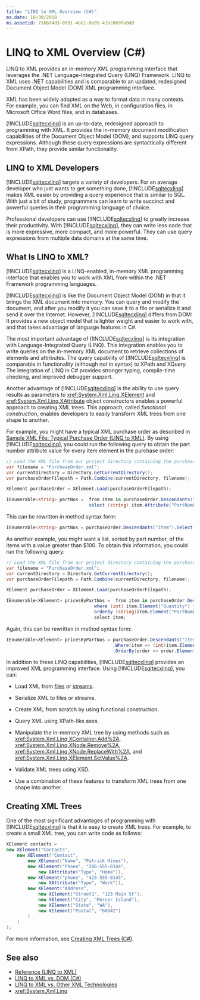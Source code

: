 ```yaml
---
title: "LINQ to XML Overview (C#)"
ms.date: 10/30/2018
ms.assetid: 716b94d3-0091-4de1-8e05-41bc069fa9dd
---
```

# LINQ to XML Overview (C#)

LINQ to XML provides an in-memory XML programming interface that leverages the .NET Language-Integrated Query (LINQ) Framework. LINQ to XML uses .NET capabilities and is comparable to an updated, redesigned Document Object Model (DOM) XML programming interface. 
 
XML has been widely adopted as a way to format data in many contexts. For example, you can find XML on the Web, in configuration files, in Microsoft Office Word files, and in databases.

[!INCLUDE[sqltecxlinq](~/includes/sqltecxlinq-md.md)] is an up-to-date, redesigned approach to programming with XML. It provides the in-memory document modification capabilities of the Document Object Model (DOM), and supports LINQ query expressions. Although these query expressions are syntactically different from XPath, they provide similar functionality.

## LINQ to XML Developers

[!INCLUDE[sqltecxlinq](~/includes/sqltecxlinq-md.md)] targets a variety of developers. For an average developer who just wants to get something done, [!INCLUDE[sqltecxlinq](~/includes/sqltecxlinq-md.md)] makes XML easier by providing a query experience that is similar to SQL. With just a bit of study, programmers can learn to write succinct and powerful queries in their programming language of choice.

Professional developers can use [!INCLUDE[sqltecxlinq](~/includes/sqltecxlinq-md.md)] to greatly increase their productivity. With [!INCLUDE[sqltecxlinq](~/includes/sqltecxlinq-md.md)], they can write less code that is more expressive, more compact, and more powerful. They can use query expressions from multiple data domains at the same time.

## What Is LINQ to XML?

[!INCLUDE[sqltecxlinq](~/includes/sqltecxlinq-md.md)] is a LINQ-enabled, in-memory XML programming interface that enables you to work with XML from within the .NET Framework programming languages.

[!INCLUDE[sqltecxlinq](~/includes/sqltecxlinq-md.md)] is like the Document Object Model (DOM) in that it brings the XML document into memory. You can query and modify the document, and after you modify it you can save it to a file or serialize it and send it over the Internet. However, [!INCLUDE[sqltecxlinq](~/includes/sqltecxlinq-md.md)] differs from DOM: It provides a new object model that is lighter weight and easier to work with, and that takes advantage of language features in C#.

The most important advantage of [!INCLUDE[sqltecxlinq](~/includes/sqltecxlinq-md.md)] is its integration with Language-Integrated Query (LINQ). This integration enables you to write queries on the in-memory XML document to retrieve collections of elements and attributes. The query capability of [!INCLUDE[sqltecxlinq](~/includes/sqltecxlinq-md.md)] is comparable in functionality (although not in syntax) to XPath and XQuery. The integration of LINQ in C# provides stronger typing, compile-time checking, and improved debugger support.

Another advantage of [!INCLUDE[sqltecxlinq](~/includes/sqltecxlinq-md.md)] is the ability to use query results as parameters to <xref:System.Xml.Linq.XElement> and <xref:System.Xml.Linq.XAttribute> object constructors enables a powerful approach to creating XML trees. This approach, called *functional construction*, enables developers to easily transform XML trees from one shape to another.

For example, you might have a typical XML purchase order as described in [Sample XML File: Typical Purchase Order (LINQ to XML)](sample-xml-file-typical-purchase-order-linq-to-xml-1.md). By using [!INCLUDE[sqltecxlinq](~/includes/sqltecxlinq-md.md)], you could run the following query to obtain the part number attribute value for every item element in the purchase order:

```csharp
// Load the XML file from our project directory containing the purchase orders
var filename = "PurchaseOrder.xml";
var currentDirectory = Directory.GetCurrentDirectory();
var purchaseOrderFilepath = Path.Combine(currentDirectory, filename);

XElement purchaseOrder = XElement.Load(purchaseOrderFilepath);

IEnumerable<string> partNos =  from item in purchaseOrder.Descendants("Item")
                               select (string) item.Attribute("PartNumber");
```

This can be rewritten in method syntax form:

```csharp
IEnumerable<string> partNos = purchaseOrder.Descendants("Item").Select(x => (string) x.Attribute("PartNumber"));
```

As another example, you might want a list, sorted by part number, of the items with a value greater than $100. To obtain this information, you could run the following query:

```csharp
// Load the XML file from our project directory containing the purchase orders
var filename = "PurchaseOrder.xml";
var currentDirectory = Directory.GetCurrentDirectory();
var purchaseOrderFilepath = Path.Combine(currentDirectory, filename);

XElement purchaseOrder = XElement.Load(purchaseOrderFilepath);

IEnumerable<XElement> pricesByPartNos =  from item in purchaseOrder.Descendants("Item")
                                 where (int) item.Element("Quantity") * (decimal) item.Element("USPrice") > 100
                                 orderby (string)item.Element("PartNumber")
                                 select item;
```

Again, this can be rewritten in method syntax form:

```csharp
IEnumerable<XElement> pricesByPartNos = purchaseOrder.Descendants("Item")
                                        .Where(item => (int)item.Element("Quantity") * (decimal)item.Element("USPrice") > 100)
                                        .OrderBy(order => order.Element("PartNumber"));
```

In addition to these LINQ capabilities, [!INCLUDE[sqltecxlinq](~/includes/sqltecxlinq-md.md)] provides an improved XML programming interface. Using [!INCLUDE[sqltecxlinq](~/includes/sqltecxlinq-md.md)], you can:

- Load XML from [files](how-to-load-xml-from-a-file.md) or [streams](how-to-stream-xml-fragments-from-an-xmlreader.md).

- Serialize XML to files or streams.

- Create XML from scratch by using functional construction.

- Query XML using XPath-like axes.

- Manipulate the in-memory XML tree by using methods such as <xref:System.Xml.Linq.XContainer.Add%2A>, <xref:System.Xml.Linq.XNode.Remove%2A>, <xref:System.Xml.Linq.XNode.ReplaceWith%2A>, and <xref:System.Xml.Linq.XElement.SetValue%2A>.

- Validate XML trees using XSD.

- Use a combination of these features to transform XML trees from one shape into another.

## Creating XML Trees

One of the most significant advantages of programming with [!INCLUDE[sqltecxlinq](~/includes/sqltecxlinq-md.md)] is that it is easy to create XML trees. For example, to create a small XML tree, you can write code as follows:

```csharp
XElement contacts =
new XElement("Contacts",
    new XElement("Contact",
        new XElement("Name", "Patrick Hines"),
        new XElement("Phone", "206-555-0144",
            new XAttribute("Type", "Home")),
        new XElement("phone", "425-555-0145",
            new XAttribute("Type", "Work")),
        new XElement("Address",
            new XElement("Street1", "123 Main St"),
            new XElement("City", "Mercer Island"),
            new XElement("State", "WA"),
            new XElement("Postal", "68042")
        )
    )
);
```

For more information, see [Creating XML Trees (C#)](./creating-xml-trees-linq-to-xml-2.md).

## See also

- [Reference (LINQ to XML)](./reference-linq-to-xml.md)
- [LINQ to XML vs. DOM (C#)](./linq-to-xml-vs-dom.md)
- [LINQ to XML vs. Other XML Technologies](./linq-to-xml-vs-other-xml-technologies.md)
- <xref:System.Xml.Linq>
